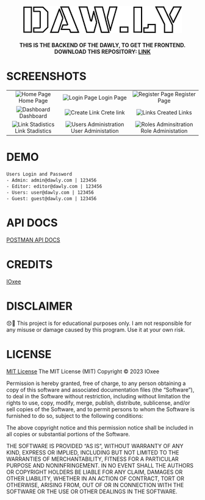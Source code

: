 <div align="center">  
    <img src="public/assets/img/logo.png" alt="DAWLY LOGO">
    <h4>THIS IS THE BACKEND OF THE DAWLY, TO GET THE FRONTEND. </br> DOWNLOAD THIS REPOSITORY: <a href="https://github.com/IOxee/DAWLYConnection">LINK</a></h4>
</div>


# SCREENSHOTS
| | | |
|:-------------------------:|:-------------------------:|:-------------------------:|
|![Home Page](https://user-images.githubusercontent.com/48241519/232336152-31cdb2db-35f9-4c05-ac12-855a8bb7407b.png) Home Page|![Login Page](https://user-images.githubusercontent.com/48241519/232336360-f946fa80-3d66-4b56-a0ef-aa140259e571.png) Login Page|![Register Page](https://user-images.githubusercontent.com/48241519/232336402-5aad6dbd-89f9-4e75-9983-c7dfbee2b958.png) Register Page|
|![Dashboard](https://user-images.githubusercontent.com/48241519/232336492-1c16b9d0-dd5a-4adf-b5cf-bd10d742845c.png) Dashboard|![Create Link](https://user-images.githubusercontent.com/48241519/232336521-ea869d5e-5c7c-48d7-b4b7-3439ab031b3b.png) Crete link|![Links](https://user-images.githubusercontent.com/48241519/232336574-5c675480-7df5-41f6-9edd-5fcde98874d7.png) Created Links
|![Link Stadistics](https://user-images.githubusercontent.com/48241519/232336584-db9c7868-d3eb-49af-a362-dd8ddbac06b8.png) Link Stadistics|![Users Administration](https://user-images.githubusercontent.com/48241519/232336602-33f582bc-2189-41c2-b431-65d22352464a.png) User Administation|![Roles Adminsitration](https://user-images.githubusercontent.com/48241519/232336635-0a6523f7-bc44-4e19-a392-86c583f7e6d3.png) Role Administation|


# DEMO
    Users Login and Password
    - Admin: admin@dawly.com | 123456
    - Editor: editor@dawly.com | 123456
    - Users: user@dawly.com | 123456
    - Guest: guest@dawly.com | 123456


# API DOCS
[POSTMAN API DOCS](https://documenter.getpostman.com/view/24627546/2s93kz75yN#bb3f99d3-c770-4056-9e5b-d00b76bbbef6)


# CREDITS
[IOxee](https://github.com/IOxee)

# DISCLAIMER
😞🙏 This project is for educational purposes only. I am not responsible for any misuse or damage caused by this program. Use it at your own risk.

# LICENSE
[MIT License](https://mit-license.org/)
The MIT License (MIT)
Copyright © 2023 IOxee

Permission is hereby granted, free of charge, to any person obtaining a copy of this software and associated documentation files (the “Software”), to deal in the Software without restriction, including without limitation the rights to use, copy, modify, merge, publish, distribute, sublicense, and/or sell copies of the Software, and to permit persons to whom the Software is furnished to do so, subject to the following conditions:

The above copyright notice and this permission notice shall be included in all copies or substantial portions of the Software.

THE SOFTWARE IS PROVIDED “AS IS”, WITHOUT WARRANTY OF ANY KIND, EXPRESS OR IMPLIED, INCLUDING BUT NOT LIMITED TO THE WARRANTIES OF MERCHANTABILITY, FITNESS FOR A PARTICULAR PURPOSE AND NONINFRINGEMENT. IN NO EVENT SHALL THE AUTHORS OR COPYRIGHT HOLDERS BE LIABLE FOR ANY CLAIM, DAMAGES OR OTHER LIABILITY, WHETHER IN AN ACTION OF CONTRACT, TORT OR OTHERWISE, ARISING FROM, OUT OF OR IN CONNECTION WITH THE SOFTWARE OR THE USE OR OTHER DEALINGS IN THE SOFTWARE.
